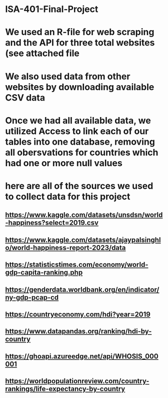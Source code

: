 # ISA-401-Final-Project

# We used an R-file for web scraping and the API for three total websites (see attached file
# We also used data from other websites by downloading available CSV data

# Once we had all available data, we utilized Access to link each of our tables into one database, removing all obersvations for countries which had one or more null values

# here are all of the sources we used to collect data for this project
## https://www.kaggle.com/datasets/unsdsn/world-happiness?select=2019.csv
## https://www.kaggle.com/datasets/ajaypalsinghlo/world-happiness-report-2023/data
## https://statisticstimes.com/economy/world-gdp-capita-ranking.php
## https://genderdata.worldbank.org/en/indicator/ny-gdp-pcap-cd
## https://countryeconomy.com/hdi?year=2019
## https://www.datapandas.org/ranking/hdi-by-country
## https://ghoapi.azureedge.net/api/WHOSIS_000001
## https://worldpopulationreview.com/country-rankings/life-expectancy-by-country
